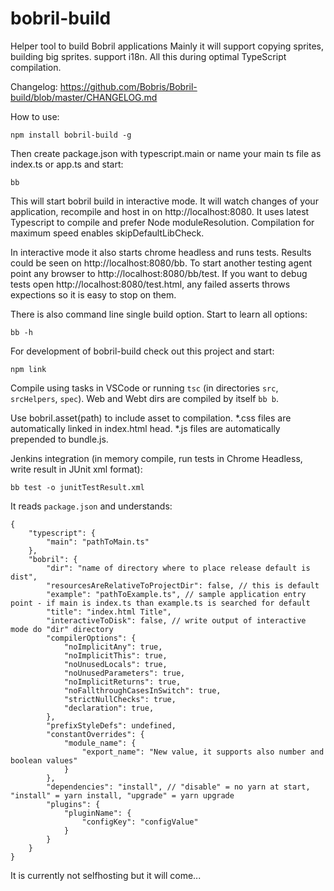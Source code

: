 # bobril-build
Helper tool to build Bobril applications
Mainly it will support copying sprites, building big sprites. support i18n. All this during optimal TypeScript compilation.

Changelog: https://github.com/Bobris/Bobril-build/blob/master/CHANGELOG.md

How to use:

    npm install bobril-build -g
    
Then create package.json with typescript.main or name your main ts file as index.ts or app.ts and start:

    bb
    
This will start bobril build in interactive mode. It will watch changes of your application, recompile and host in on http://localhost:8080.
It uses latest Typescript to compile and prefer Node moduleResolution. Compilation for maximum speed enables skipDefaultLibCheck.

In interactive mode it also starts chrome headless and runs tests. Results could be seen on http://localhost:8080/bb.
To start another testing agent point any browser to http://localhost:8080/bb/test.
If you want to debug tests open http://localhost:8080/test.html, any failed asserts throws expections so it is easy to stop on them.

There is also command line single build option. Start to learn all options:

    bb -h

For development of bobril-build check out this project and start:

    npm link

Compile using tasks in VSCode or running `tsc` (in directories `src`, `srcHelpers`, `spec`). Web and Webt dirs are compiled by itself `bb b`.

Use bobril.asset(path) to include asset to compilation. *.css files are automatically linked in index.html head. *.js files are automatically prepended to bundle.js.

Jenkins integration (in memory compile, run tests in Chrome Headless, write result in JUnit xml format):

    bb test -o junitTestResult.xml

It reads `package.json` and understands:

    {
        "typescript": {
            "main": "pathToMain.ts"
        },
        "bobril": {
            "dir": "name of directory where to place release default is dist",
            "resourcesAreRelativeToProjectDir": false, // this is default
            "example": "pathToExample.ts", // sample application entry point - if main is index.ts than example.ts is searched for default
            "title": "index.html Title",
            "interactiveToDisk": false, // write output of interactive mode do "dir" directory
            "compilerOptions": {
                "noImplicitAny": true,
                "noImplicitThis": true,
                "noUnusedLocals": true,
                "noUnusedParameters": true,
                "noImplicitReturns": true,
                "noFallthroughCasesInSwitch": true,
                "strictNullChecks": true,
                "declaration": true,
            },
            "prefixStyleDefs": undefined,
            "constantOverrides": {
                "module_name": {
                    "export_name": "New value, it supports also number and boolean values"
                }
            },
            "dependencies": "install", // "disable" = no yarn at start, "install" = yarn install, "upgrade" = yarn upgrade
            "plugins": {
                "pluginName": {
                    "configKey": "configValue"
                }
            }
        }
    }
    
It is currently not selfhosting but it will come...
